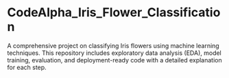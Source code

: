 # CodeAlpha_Iris_Flower_Classification
A comprehensive project on classifying Iris flowers using machine learning techniques. This repository includes exploratory data analysis (EDA), model training, evaluation, and deployment-ready code with a detailed explanation for each step.
